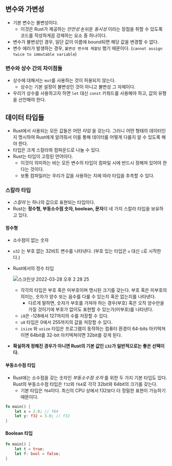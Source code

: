 ## 변수와 가변성

- 기본 변수는 불변성이다.
    - 이것은 Rust가 제공하는 _안전성_ 손쉬운 _동시성_ 이라는 장점을 취할 수 있도록 코드를 작성하게끔 강제하는 요소 중 하나이다.
- 변수가 불변성인 경우, 일단 값이 이름에 bound되면 해당 값을 변경할 수 없다.
- 변수 에러가 발생하는 경우, `불변성 변수에 재할당` 했기 때문이다. (`cannot assign twice to immutable variable`)

### 변수와 상수 간의 차이점들
- 상수에 대해서는 `mut`를 사용하는 것이 허용되지 않는다.
    - 상수는 기본 설정이 불변성인 것이 아니고 불변성 그 자체이다.
- 우리가 상수를 사용하고자 하면 `let` 대신 `const` 키워드를 사용해야 하고, 값의 유형을 선언해야 한다.

## 데이터 타입들
- Rust에서 사용되는 모든 값들은 어떤 _타입_ 을 갖는다. 그러니 어떤 형태의 데이터인지 명시하여 Rust에게 알려줘서 이를 통해 데이터를 어떻게 다룰지 알 수 있도록 해야 한다.
- 타입은 크게 스칼라와 컴파운드로 나눌 수 있다.
- Rust는 타입이 고정된 언어이다.
    - 이것이 의미하는 바는 모든 변수의 타입이 컴파일 시에 반드시 정해져 있어야 한다는 것이다.
    - 보통 컴파일러는 우리가 값을 사용하는 지에 따라 타입을 추측할 수 있다. 

### 스칼라 타입
- _스칼라_ 는 하나의 값으로 표현되는 타입이다.
- Rust는 **정수형, 부동소수점 숫자, boolean, 문자**의 네 가지 스칼라 타입을 보유하고 있다.

#### 정수형
- 소수점이 없는 숫자
- `u32` 는 부호 없는 32비트 변수를 나타낸다. (부호 있는 타입은 `u` 대신 `i`로 시작한다.)
- Rust에서의 정수 타입

    ![스크린샷 2022-03-28 오후 2 28 25](https://user-images.githubusercontent.com/73830753/160332094-a85920e6-4206-4c28-a713-6dc63e323f72.png)
    - 각각의 타입은 부호 혹은 미부호이며 명시된 크기를 갖는다. 부호 혹은 미부호의 의미는, 숫자가 양수 또는 음수를 다룰 수 있는지 혹은 없는지를 나타낸다.
        - 다르게 말하면, 숫자가 부호를 가져야 하는 경우(부호) 혹은 오직 양수만을 가질 것이기에 부호가 없이도 표현할 수 있는가(미부호)를 나타낸다.
    - `i8`은 -128에서 127까지의 수를 저장할 수 있다.
    - `u8` 타입은 0에서 255까지의 값을 저장할 수 있다.
    - `isize` 와 `usize` 타입은 프로그램이 동작하는 컴퓨터 환경이 64-bits 아키텍쳐이면 64bit를 32-bit 아키텍쳐이면 32bit를 갖게 된다.
- **확실하게 정해진 경우가 아니면 Rust의 기본 값인 `i32`가 일반적으로는 좋은 선택이다.**

#### 부동소수점 타입
- Rust에는 소수점을 갖는 숫자인 _부동소수점 숫자_ 를 위한 두 가지 기본 타입도 있다. Rust의 부동소수점 타입은 `f32`와 `f64`로 각각 32bit와 64bit의 크기를 갖는다.
    - 기본 타입은 `f64`이다. 최신의 CPU 상에서 f32보다 더 정밀한 표현이 가능하기 때문이다.

```rust
fn main() {
    let x = 2.0; // f64
    let y: f32 = 3.0; // f32
} 
```

#### Boolean 타입
```rust
fn main() {
    let t = true;
    let f: bool = false;
}
```